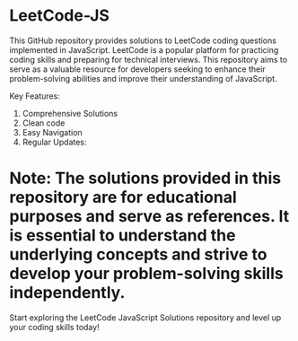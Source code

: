 
# LeetCode-JS
This GitHub repository provides solutions to LeetCode coding questions implemented in JavaScript. LeetCode is a popular platform for practicing coding skills and preparing for technical interviews. This repository aims to serve as a valuable resource for developers seeking to enhance their problem-solving abilities and improve their understanding of JavaScript.

Key Features:
1. Comprehensive Solutions
2. Clean code
3. Easy Navigation
4. Regular Updates:

# Note: The solutions provided in this repository are for educational purposes and serve as references. It is essential to understand the underlying concepts and strive to develop your problem-solving skills independently.

Start exploring the LeetCode JavaScript Solutions repository and level up your coding skills today!
